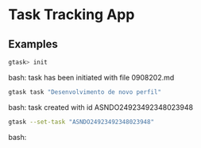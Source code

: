 # Task Tracking App

## Examples

``` bash
gtask> init
```

bash: task has been initiated with file 0908202.md

``` bash
gtask task "Desenvolvimento de novo perfil"
```

bash: task created with id ASNDO24923492348023948

``` bash
gtask --set-task "ASNDO24923492348023948"
```

bash: